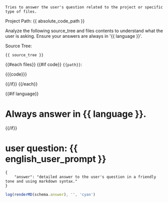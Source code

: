 ```description
Tries to answer the user's question related to the project or specific type of files.
```

Project Path: {{ absolute_code_path }}

Analyze the following source_tree and files contents to understand what the user is asking. Ensure your answers are always in '{{ language }}'.

Source Tree:
```
{{ source_tree }}
```

{{#each files}}
{{#if code}}
`{{path}}`:

{{{code}}}

{{/if}}
{{/each}}

{{#if language}}
# Always answer in {{ language }}.
{{/if}}
# user question: {{ english_user_prompt }}

```json:schema
{
    "answer": "detailed answer to the user's question in a friendly tone and using markdown syntax."
}
```

```js
log(renderMD(schema.answer), '', 'cyan')
```
